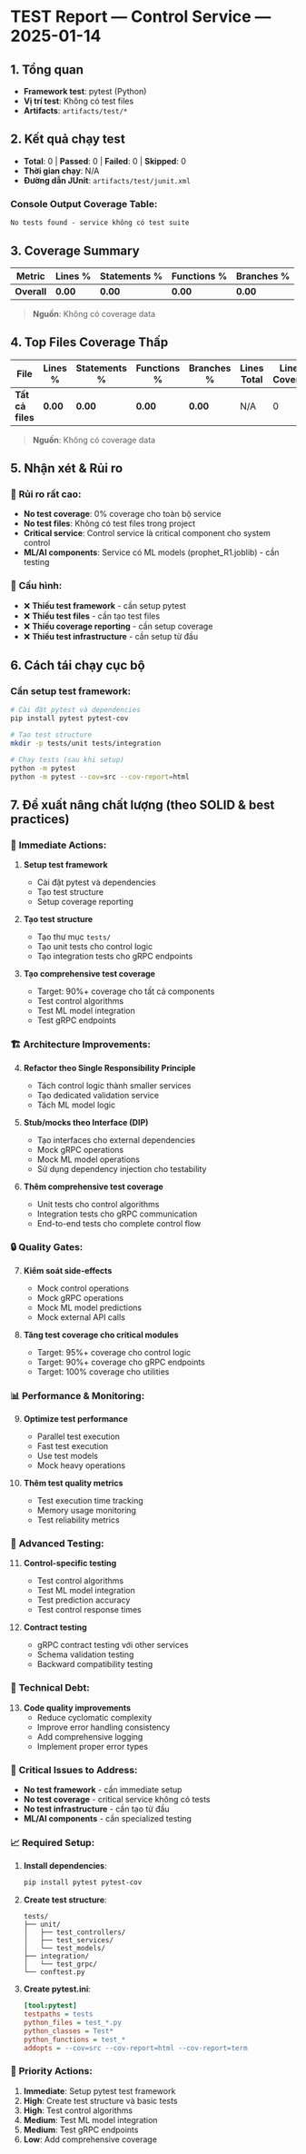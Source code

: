 # TEST Report — Control Service — 2025-01-14

## 1. Tổng quan
- **Framework test**: pytest (Python)
- **Vị trí test**: Không có test files
- **Artifacts**: `artifacts/test/*`

## 2. Kết quả chạy test
- **Total**: 0 | **Passed**: 0 | **Failed**: 0 | **Skipped**: 0
- **Thời gian chạy**: N/A
- **Đường dẫn JUnit**: `artifacts/test/junit.xml`

### Console Output Coverage Table:
```
No tests found - service không có test suite
```

## 3. Coverage Summary
| Metric | Lines % | Statements % | Functions % | Branches % |
|--------|---------|-------------|-------------|------------|
| **Overall** | **0.00** | **0.00** | **0.00** | **0.00** |

> **Nguồn**: Không có coverage data

## 4. Top Files Coverage Thấp
| File | Lines % | Statements % | Functions % | Branches % | Lines Total | Lines Covered |
|------|---------|-------------|-------------|------------|-------------|---------------|
| **Tất cả files** | **0.00** | **0.00** | **0.00** | **0.00** | N/A | 0 |

> **Nguồn**: Không có coverage data

## 5. Nhận xét & Rủi ro

### 🚨 **Rủi ro rất cao**:
- **No test coverage**: 0% coverage cho toàn bộ service
- **No test files**: Không có test files trong project
- **Critical service**: Control service là critical component cho system control
- **ML/AI components**: Service có ML models (prophet_R1.joblib) - cần testing

### 🔧 **Cấu hình**:
- ❌ **Thiếu test framework** - cần setup pytest
- ❌ **Thiếu test files** - cần tạo test files
- ❌ **Thiếu coverage reporting** - cần setup coverage
- ❌ **Thiếu test infrastructure** - cần setup từ đầu

## 6. Cách tái chạy cục bộ

### Cần setup test framework:
```bash
# Cài đặt pytest và dependencies
pip install pytest pytest-cov

# Tạo test structure
mkdir -p tests/unit tests/integration

# Chạy tests (sau khi setup)
python -m pytest
python -m pytest --cov=src --cov-report=html
```

## 7. Đề xuất nâng chất lượng (theo SOLID & best practices)

### 🎯 **Immediate Actions**:
1. **Setup test framework**
   - Cài đặt pytest và dependencies
   - Tạo test structure
   - Setup coverage reporting

2. **Tạo test structure**
   - Tạo thư mục `tests/`
   - Tạo unit tests cho control logic
   - Tạo integration tests cho gRPC endpoints

3. **Tạo comprehensive test coverage**
   - Target: 90%+ coverage cho tất cả components
   - Test control algorithms
   - Test ML model integration
   - Test gRPC endpoints

### 🏗️ **Architecture Improvements**:
4. **Refactor theo Single Responsibility Principle**
   - Tách control logic thành smaller services
   - Tạo dedicated validation service
   - Tách ML model logic

5. **Stub/mocks theo Interface (DIP)**
   - Tạo interfaces cho external dependencies
   - Mock gRPC operations
   - Mock ML model operations
   - Sử dụng dependency injection cho testability

6. **Thêm comprehensive test coverage**
   - Unit tests cho control algorithms
   - Integration tests cho gRPC communication
   - End-to-end tests cho complete control flow

### 🔒 **Quality Gates**:
7. **Kiểm soát side-effects**
   - Mock control operations
   - Mock gRPC operations
   - Mock ML model predictions
   - Mock external API calls

8. **Tăng test coverage cho critical modules**
   - Target: 95%+ coverage cho control logic
   - Target: 90%+ coverage cho gRPC endpoints
   - Target: 100% coverage cho utilities

### 📊 **Performance & Monitoring**:
9. **Optimize test performance**
   - Parallel test execution
   - Fast test execution
   - Use test models
   - Mock heavy operations

10. **Thêm test quality metrics**
    - Test execution time tracking
    - Memory usage monitoring
    - Test reliability metrics

### 🚀 **Advanced Testing**:
11. **Control-specific testing**
    - Test control algorithms
    - Test ML model integration
    - Test prediction accuracy
    - Test control response times

12. **Contract testing**
    - gRPC contract testing với other services
    - Schema validation testing
    - Backward compatibility testing

### 🔧 **Technical Debt**:
13. **Code quality improvements**
    - Reduce cyclomatic complexity
    - Improve error handling consistency
    - Add comprehensive logging
    - Implement proper error types

### 🚨 **Critical Issues to Address**:
- **No test framework** - cần immediate setup
- **No test coverage** - critical service không có tests
- **No test infrastructure** - cần tạo từ đầu
- **ML/AI components** - cần specialized testing

### 📈 **Required Setup**:
1. **Install dependencies**:
   ```bash
   pip install pytest pytest-cov
   ```

2. **Create test structure**:
   ```
   tests/
   ├── unit/
   │   ├── test_controllers/
   │   ├── test_services/
   │   └── test_models/
   ├── integration/
   │   └── test_grpc/
   └── conftest.py
   ```

3. **Create pytest.ini**:
   ```ini
   [tool:pytest]
   testpaths = tests
   python_files = test_*.py
   python_classes = Test*
   python_functions = test_*
   addopts = --cov=src --cov-report=html --cov-report=term
   ```

### 🎯 **Priority Actions**:
1. **Immediate**: Setup pytest test framework
2. **High**: Create test structure và basic tests
3. **High**: Test control algorithms
4. **Medium**: Test ML model integration
5. **Medium**: Test gRPC endpoints
6. **Low**: Add comprehensive coverage














